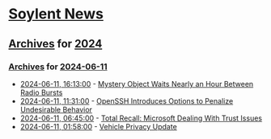 # [Soylent News](../../../README.md)

## [Archives](../../index.md) for [2024](../index.md)

### [Archives](../../index.md) for [2024-06-11](index.md)

* [2024-06-11, 16:13:00](https://soylentnews.org/article.pl?sid=24/06/09/211231&from=rss) - [Mystery Object Waits Nearly an Hour Between Radio Bursts](https://soylentnews.org/article.pl?sid=24/06/09/211231&from=rss)
* [2024-06-11, 11:31:00](https://soylentnews.org/article.pl?sid=24/06/10/1517206&from=rss) - [OpenSSH Introduces Options to Penalize Undesirable Behavior](https://soylentnews.org/article.pl?sid=24/06/10/1517206&from=rss)
* [2024-06-11, 06:45:00](https://soylentnews.org/article.pl?sid=24/06/09/1520220&from=rss) - [Total Recall:  Microsoft Dealing With Trust Issues](https://soylentnews.org/article.pl?sid=24/06/09/1520220&from=rss)
* [2024-06-11, 01:58:00](https://soylentnews.org/article.pl?sid=24/06/09/1449217&from=rss) - [Vehicle Privacy Update](https://soylentnews.org/article.pl?sid=24/06/09/1449217&from=rss)
